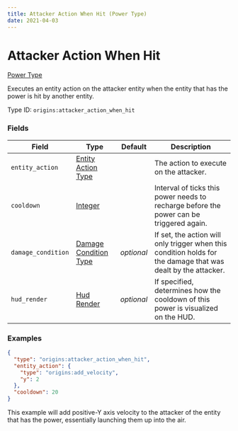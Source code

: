 ```yaml
---
title: Attacker Action When Hit (Power Type)
date: 2021-04-03
---
```


# Attacker Action When Hit

[Power Type](../power_types.md)

Executes an entity action on the attacker entity when the entity that has the power is hit by another entity.

Type ID: `origins:attacker_action_when_hit`


### Fields

Field  | Type | Default | Description
-------|------|---------|-------------
`entity_action` | [Entity Action Type](../entity_action_types.md) | | The action to execute on the attacker.
`cooldown` | [Integer](../data_types/integer.md) | | Interval of ticks this power needs to recharge before the power can be triggered again.
`damage_condition` | [Damage Condition Type](../damage_condition_types.md) | _optional_ | If set, the action will only trigger when this condition holds for the damage that was dealt by the attacker.
`hud_render` | [Hud Render](../data_types/hud_render.md) | _optional_ | If specified, determines how the cooldown of this power is visualized on the HUD.


### Examples

```json
{
  "type": "origins:attacker_action_when_hit",
  "entity_action": {
    "type": "origins:add_velocity",
    "y": 2
  },
  "cooldown": 20
}
```

This example will add positive-Y axis velocity to the attacker of the entity that has the power, essentially launching them up into the air.
